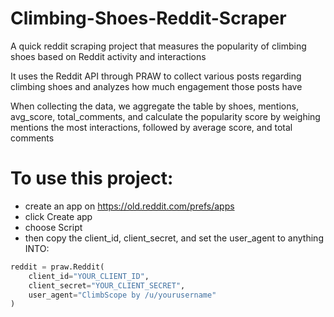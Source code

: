 # Climbing-Shoes-Reddit-Scraper

A quick reddit scraping project that measures the popularity of climbing shoes based on Reddit activity and interactions

It uses the Reddit API through PRAW to collect various posts regarding climbing shoes and analyzes how much engagement those posts have

When collecting the data, we aggregate the table by shoes, mentions, avg_score, total_comments, and calculate the popularity score by weighing mentions the most interactions, followed by average score, and total comments

# To use this project:

- create an app on https://old.reddit.com/prefs/apps
- click Create app
- choose Script
- then copy the client_id, client_secret, and set the user_agent to anything INTO:

``` python
reddit = praw.Reddit(
    client_id="YOUR_CLIENT_ID",
    client_secret="YOUR_CLIENT_SECRET",
    user_agent="ClimbScope by /u/yourusername"
)

```


  

